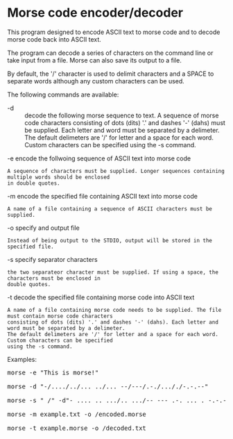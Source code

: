 # Morse code encoder/decoder

This program designed to encode ASCII text to morse code and to decode morse code back into ASCII text.

The program can decode a series of characters on the command line or take input from a file. Morse can also
save its output to a file.

By default, the '/' character is used to delimit characters and a SPACE to separate words although any
custom characters can be used.

The following commands are available:

<DL>
<DT>-d</DT><DD>decode the following morse sequence to text. A sequence of morse code characters consisting of dots (dits) '.' and dashes '-' (dahs) must be supplied. Each letter and word must be separated by a delimeter. The default delimeters are '/' for letter and a space for each word. Custom characters can be specified using the -s command.</DD>
</DL>

-e	encode the follwoing sequence of ASCII text into morse code

	A sequence of characters must be supplied. Longer sequences containing multiple words should be enclosed
    in double quotes.

-m	encode the specified file containing ASCII text into morse code

	A name of a file containing a sequence of ASCII characters must be supplied.

-o	specify and output file

	Instead of being output to the STDIO, output will be stored in the specified file.

-s	specify separator characters

	the two separateor character must be supplied. If using a space, the characters must be enclosed in
	double quotes.

-t	decode the specified file containing morse code into ASCII text

	A name of a file containing morse code needs to be supplied. The file must contain morse code characters
	consisting of dots (dits) '.' and dashes '-' (dahs). Each letter and word must be separated by a delimeter.
	The default delimeters are '/' for letter and a space for each word. Custom characters can be specified
	using the -s command.

Examples:

<PRE>
morse -e "This is morse!"

morse -d "-/..../../... ../... --/---/.-./..././-.-.--"

morse -s " /" -d"- .... .. .../.. .../-- --- .-. ... . -.-.--"

morse -m example.txt -o /encoded.morse

morse -t example.morse -o /decoded.txt
</PRE>



